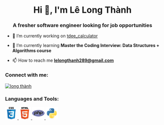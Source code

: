 <h1 align="center">Hi 👋, I'm Lê Long Thành</h1>
<h3 align="center">A fresher software engineer looking for job opportunities</h3>

- 🔭 I’m currently working on [tdee_calculator](https://github.com/lelongthanh/tdee_calculator.git)

- 🌱 I’m currently learning **Master the Coding Interview: Data Structures + Algorithms course**

- 📫 How to reach me **lelongthanh289@gmail.com**

<h3 align="left">Connect with me:</h3>
<p align="left">
<a href="https://fb.com/long thành" target="blank"><img align="center" src="https://raw.githubusercontent.com/rahuldkjain/github-profile-readme-generator/master/src/images/icons/Social/facebook.svg" alt="long thành" height="30" width="40" /></a>
</p>

<h3 align="left">Languages and Tools:</h3>
<p align="left"> <a href="https://www.w3schools.com/css/" target="_blank" rel="noreferrer"> <img src="https://raw.githubusercontent.com/devicons/devicon/master/icons/css3/css3-original-wordmark.svg" alt="css3" width="40" height="40"/> </a> <a href="https://www.w3.org/html/" target="_blank" rel="noreferrer"> <img src="https://raw.githubusercontent.com/devicons/devicon/master/icons/html5/html5-original-wordmark.svg" alt="html5" width="40" height="40"/> </a> <a href="https://www.php.net" target="_blank" rel="noreferrer"> <img src="https://raw.githubusercontent.com/devicons/devicon/master/icons/php/php-original.svg" alt="php" width="40" height="40"/> </a> <a href="https://www.python.org" target="_blank" rel="noreferrer"> <img src="https://raw.githubusercontent.com/devicons/devicon/master/icons/python/python-original.svg" alt="python" width="40" height="40"/> </a> </p>
